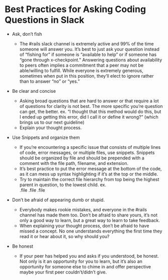 # Best Practices for Asking Coding Questions in Slack

* Ask, don’t fish
	* The #rails slack channel is extremely active and 99% of the time someone will answer you. It’s best to just ask your question instead of “fishing for” if someone is “available to help” or if someone has “gone through x-checkpoint.” Answering questions about availability to peers often implies a commitment that a peer may not be able/willing to fulfill. While everyone is extremely generous, sometimes when put in this position, they’ll elect to ignore rather than to answer “no” or “yes.”

* Be clear and concise
	* Asking broad questions that are hard to answer or that require a lot of questions for clarity is not best. The more specific you’re question can get, the better. ex. “I thought that this method would do this, but I ended up getting this error, did I call it or define it wrong?” (which brings us to our next guideline)
	* Explain your thought process.

* Use Snippets and organize them
	* If you’re encountering a specific issue that consists of multiple lines of code, error messages, or multiple files, use snippets. Snippets should be organized by file and should be prepended with a comment with the file path, filename, and extension.
	* It’s best practice to put the error message at the bottom of the code, as it can mess up syntax highlighting if it’s at the top or the middle.
	* Try to maintain the correct file hierarchy from top being the highest parent in question, to the lowest child. ex. <main>.file <dependency>.file <dependency of dependency>.file

* Don’t be afraid of appearing dumb or stupid.
	* Everybody makes rookie mistakes, and everyone in the #rails channel has made them too. Don’t be afraid to share yours, it’s not only a good way to learn, but a great way to learn to take feedback.
	* When explaining your thought process, don’t be afraid to have missed a concept. No one understands everything the first time they read it or hear about it, so why should you?

* Be honest
	* If your peer has helped you and asks if you understood, be honest. Not only is it an opportunity for you to learn, but it’s also an opportunity for someone else to chime in and offer perspective maybe your first peer couldn’t/didn’t give.
